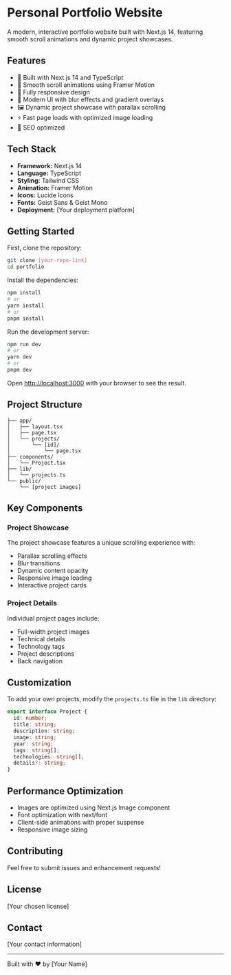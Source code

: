 # Personal Portfolio Website

A modern, interactive portfolio website built with Next.js 14, featuring smooth scroll animations and dynamic project showcases.

## Features

- 🚀 Built with Next.js 14 and TypeScript
- 💫 Smooth scroll animations using Framer Motion
- 📱 Fully responsive design
- 🎨 Modern UI with blur effects and gradient overlays
- 🖼️ Dynamic project showcase with parallax scrolling
- ⚡️ Fast page loads with optimized image loading
- 🎯 SEO optimized

## Tech Stack

- **Framework:** Next.js 14
- **Language:** TypeScript
- **Styling:** Tailwind CSS
- **Animation:** Framer Motion
- **Icons:** Lucide Icons
- **Fonts:** Geist Sans & Geist Mono
- **Deployment:** [Your deployment platform]

## Getting Started

First, clone the repository:

```bash
git clone [your-repo-link]
cd portfolio
```

Install the dependencies:

```bash
npm install
# or
yarn install
# or
pnpm install
```

Run the development server:

```bash
npm run dev
# or
yarn dev
# or
pnpm dev
```

Open [http://localhost:3000](http://localhost:3000) with your browser to see the result.

## Project Structure

```
├── app/
│   ├── layout.tsx
│   ├── page.tsx
│   └── projects/
│       └── [id]/
│           └── page.tsx
├── components/
│   └── Project.tsx
├── lib/
│   └── projects.ts
└── public/
    └── [project images]
```

## Key Components

### Project Showcase

The project showcase features a unique scrolling experience with:
- Parallax scrolling effects
- Blur transitions
- Dynamic content opacity
- Responsive image loading
- Interactive project cards

### Project Details

Individual project pages include:
- Full-width project images
- Technical details
- Technology tags
- Project descriptions
- Back navigation

## Customization

To add your own projects, modify the `projects.ts` file in the `lib` directory:

```typescript
export interface Project {
  id: number;
  title: string;
  description: string;
  image: string;
  year: string;
  tags: string[];
  technologies: string[];
  details?: string;
}
```

## Performance Optimization

- Images are optimized using Next.js Image component
- Font optimization with next/font
- Client-side animations with proper suspense
- Responsive image sizing

## Contributing

Feel free to submit issues and enhancement requests!

## License

[Your chosen license]

## Contact

[Your contact information]

---

Built with ❤️ by [Your Name]
